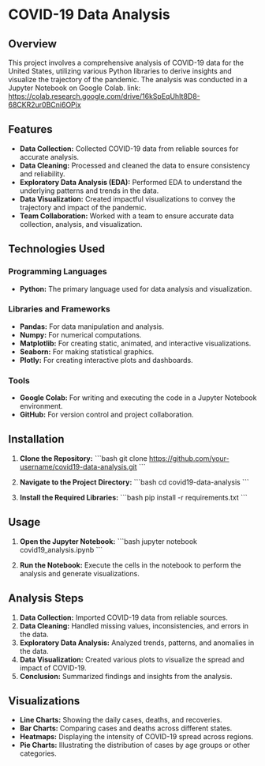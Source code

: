 
# COVID-19 Data Analysis

## Overview
This project involves a comprehensive analysis of COVID-19 data for the United States, utilizing various Python libraries to derive insights and visualize the trajectory of the pandemic. The analysis was conducted in a Jupyter Notebook on Google Colab.
link: https://colab.research.google.com/drive/16kSpEqUhIt8D8-68CKR2ur0BCni6OPjx
## Features
- **Data Collection:** Collected COVID-19 data from reliable sources for accurate analysis.
- **Data Cleaning:** Processed and cleaned the data to ensure consistency and reliability.
- **Exploratory Data Analysis (EDA):** Performed EDA to understand the underlying patterns and trends in the data.
- **Data Visualization:** Created impactful visualizations to convey the trajectory and impact of the pandemic.
- **Team Collaboration:** Worked with a team to ensure accurate data collection, analysis, and visualization.

## Technologies Used

### Programming Languages
- **Python:** The primary language used for data analysis and visualization.

### Libraries and Frameworks
- **Pandas:** For data manipulation and analysis.
- **Numpy:** For numerical computations.
- **Matplotlib:** For creating static, animated, and interactive visualizations.
- **Seaborn:** For making statistical graphics.
- **Plotly:** For creating interactive plots and dashboards.

### Tools
- **Google Colab:** For writing and executing the code in a Jupyter Notebook environment.
- **GitHub:** For version control and project collaboration.

## Installation

1. **Clone the Repository:**
   \`\`\`bash
   git clone https://github.com/your-username/covid19-data-analysis.git
   \`\`\`

2. **Navigate to the Project Directory:**
   \`\`\`bash
   cd covid19-data-analysis
   \`\`\`

3. **Install the Required Libraries:**
   \`\`\`bash
   pip install -r requirements.txt
   \`\`\`

## Usage

1. **Open the Jupyter Notebook:**
   \`\`\`bash
   jupyter notebook covid19_analysis.ipynb
   \`\`\`

2. **Run the Notebook:**
   Execute the cells in the notebook to perform the analysis and generate visualizations.



## Analysis Steps
1. **Data Collection:** Imported COVID-19 data from reliable sources.
2. **Data Cleaning:** Handled missing values, inconsistencies, and errors in the data.
3. **Exploratory Data Analysis:** Analyzed trends, patterns, and anomalies in the data.
4. **Data Visualization:** Created various plots to visualize the spread and impact of COVID-19.
5. **Conclusion:** Summarized findings and insights from the analysis.

## Visualizations
- **Line Charts:** Showing the daily cases, deaths, and recoveries.
- **Bar Charts:** Comparing cases and deaths across different states.
- **Heatmaps:** Displaying the intensity of COVID-19 spread across regions.
- **Pie Charts:** Illustrating the distribution of cases by age groups or other categories.


